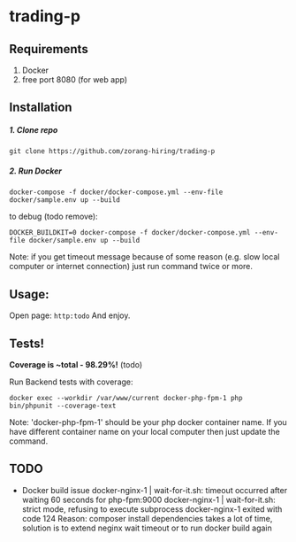 # trading-p

## Requirements

1. Docker
2. free port 8080 (for web app)

## Installation

##### 1. Clone repo

```
git clone https://github.com/zorang-hiring/trading-p
```

##### 2. Run Docker
```
docker-compose -f docker/docker-compose.yml --env-file docker/sample.env up --build
```
to debug (todo remove):
```
DOCKER_BUILDKIT=0 docker-compose -f docker/docker-compose.yml --env-file docker/sample.env up --build
```
Note: if you get timeout message because of some reason (e.g. slow local computer or internet connection) 
just run command twice or more.

## Usage:

Open page: `http:todo`
And enjoy.

## Tests!

**Coverage is ~total - 98.29%!** (todo)

Run Backend tests with coverage:
```
docker exec --workdir /var/www/current docker-php-fpm-1 php bin/phpunit --coverage-text
```
Note: 'docker-php-fpm-1' should be your php docker container name. If you have different container name on your
local computer then just update the command.

## TODO

- Docker build issue
  docker-nginx-1    | wait-for-it.sh: timeout occurred after waiting 60 seconds for php-fpm:9000
  docker-nginx-1    | wait-for-it.sh: strict mode, refusing to execute subprocess
  docker-nginx-1 exited with code 124
  Reason: composer install dependencies takes a lot of time, solution is to extend neginx wait timeout or to run docker build again
